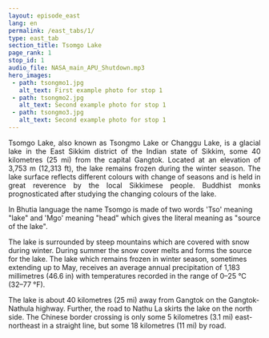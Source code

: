 ```yaml
---
layout: episode_east
lang: en
permalink: /east_tabs/1/
type: east_tab
section_title: Tsomgo Lake
page_rank: 1 
stop_id: 1
audio_file: NASA_main_APU_Shutdown.mp3
hero_images:
 - path: tsongmo1.jpg
   alt_text: First example photo for stop 1
 - path: tsongmo2.jpg
   alt_text: Second example photo for stop 1
 - path: tsongmo3.jpg
   alt_text: Second example photo for stop 1
---
```

<p style="text-align: justify;"> 
Tsomgo Lake, also known as Tsongmo Lake or Changgu Lake, is a glacial lake in the East Sikkim district of the Indian state of Sikkim, some 40 kilometres (25 mi) from the capital Gangtok. Located at an elevation of 3,753 m (12,313 ft), the lake remains frozen during the winter season. The lake surface reflects different colours with change of seasons and is held in great reverence by the local Sikkimese people. Buddhist monks prognosticated after studying the changing colours of the lake.

In Bhutia language the name Tsomgo is made of two words 'Tso' meaning "lake" and 'Mgo' meaning "head" which gives the literal meaning as "source of the lake".

The lake is surrounded by steep mountains which are covered with snow during winter. During summer the snow cover melts and forms the source for the lake. The lake which remains frozen in winter season, sometimes extending up to May, receives an average annual precipitation of 1,183 millimetres (46.6 in) with temperatures recorded in the range of 0–25 °C (32–77 °F). 

The lake is about 40 kilometres (25 mi) away from Gangtok on the Gangtok-Nathula highway. Further, the road to Nathu La skirts the lake on the north side. The Chinese border crossing is only some 5 kilometres (3.1 mi) east-northeast in a straight line, but some 18 kilometres (11 mi) by road.</p>
